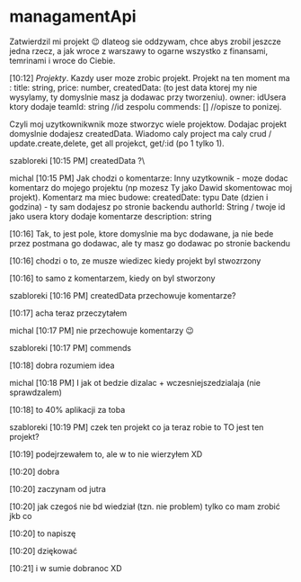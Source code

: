 # managamentApi

Zatwierdzil mi projekt :wink: dlateog sie oddzywam, chce abys zrobil jeszcze jedna rzecz, a jak wroce z warszawy to ogarne wszystko z finansami, temrinami i wroce do Ciebie.

[10:12] 
*Projekty*.
Kazdy user moze zrobic projekt.
Projekt na ten moment ma :
title: string,
price: number,
createdData: (to jest data ktorej my nie wysylamy, ty domyslnie masz ja dodawac przy tworzeniu).
owner: idUsera ktory dodaje
teamId: string //id zespolu
commends: [] //opisze to ponizej.

Czyli moj uzytkownikwnik moze stworzyc wiele projektow. Dodajac projekt domyslnie dodajesz createdData.
Wiadomo caly project ma caly crud / update.create,delete, get all projekct, get/:id (po 1 tylko 1).

szabloreki [10:15 PM] 
createdData ?\

michal [10:15 PM] 
Jak chodzi o komentarze:
Inny uzytkownik - moze dodac komentarz do mojego projektu (np mozesz Ty jako Dawid skomentowac moj projekt). Komentarz ma miec budowe:
createdDate: typu Date (dzien i godzina) - ty sam dodajesz po stronie backendu
authorId: String / twoje id jako usera ktory dodaje komentarze
description: string

[10:16] 
Tak, to jest pole, ktore domyslnie ma byc dodawane, ja nie bede przez postmana go dodawac, ale ty masz go dodawac po stronie backendu

[10:16] 
chodzi o to, ze musze wiedizec kiedy projekt byl stwozrzony

[10:16] 
to samo z komentarzem, kiedy on byl stworzony

szabloreki [10:16 PM] 
createdData przechowuje komentarze?

[10:17] 
acha teraz przeczytałem

michal
[10:17 PM] 
nie przechowuje komentarzy :wink:

szabloreki [10:17 PM] 
commends

[10:18] 
dobra rozumiem idea

michal
[10:18 PM] 
I jak ot bedzie dizalac + wczesniejszedzialaja (nie sprawdzalem)

[10:18] 
to 40% aplikacji za toba

szabloreki [10:19 PM] 
czek ten projekt co ja teraz robie to TO jest ten projekt?

[10:19] 
podejrzewałem to, ale w to nie wierzyłem XD

[10:20] 
dobra

[10:20] 
zaczynam od jutra

[10:20] 
jak czegoś nie bd wiedział (tzn. nie problem) tylko co mam zrobić jkb co

[10:20] 
to napiszę

[10:20] 
dziękować

[10:21] 
i w sumie dobranoc XD
